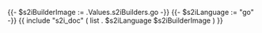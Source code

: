 {{- $s2iBuilderImage := .Values.s2iBuilders.go -}}
{{- $s2iLanguage := "go" -}}
{{ include "s2i_doc" ( list . $s2iLanguage $s2iBuilderImage ) }}
